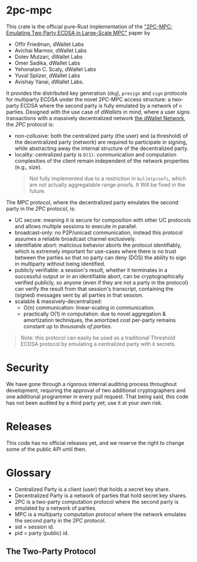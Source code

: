 # 2pc-mpc

This crate is the official pure-Rust implementation of
the ["2PC-MPC: Emulating Two Party ECDSA in Large-Scale MPC"](https://eprint.iacr.org/2024/253) paper by

- Offir Friedman, dWallet Labs
- Avichai Marmor, dWallet Labs
- Dolev Mutzari, dWallet Labs
- Omer Sadika, dWallet Labs
- Yehonatan C. Scaly, dWallet Labs
- Yuval Spiizer, dWallet Labs
- Avishay Yanai, dWallet Labs.

It provides the distributed key generation (`dkg`), `presign` and `sign` protocols for multiparty ECDSA under the novel
2PC-MPC access structure: a two-party ECDSA where the second party is fully emulated by a network of `n` parties.
Designed with the use case of _dWallets_ in mind, where a user signs transactions with a massively decentralized
network [the dWallet Network](https://dwallet.io), the _2PC_ protocol is:

- non-collusive: both the centralized party (the user) and (a threshold) of the decentralized party (network) are
  required to participate in signing, while abstracting away the internal structure of the decentralized party.
- locality: centralized party is `O(1)`: communication and computation complexities of the client remain independent of
  the network properties (e.g., size).
  > Not fully implemented due to a restriction in `bulletproofs`, which are not actually aggregatable range proofs.
  It Will be fixed in the future.

The _MPC_ protocol, where the decentralized party emulates the second party in the _2PC_ protocol, is:

- UC secure: meaning it is secure for composition with other UC protocols and allows multiple sessions to execute in
  parallel.
- broadcast-only: no P2P/unicast communication, instead this protocol assumes a reliable broadcast channel exclusively.
- identifiable abort: malicious behavior aborts the protocol identifiably, which is extremely important
  for use-cases where there is no trust between the parties so that no party can deny (DOS) the ability to sign in
  multiparty without being identified.
- publicly verifiable: a session's result, whether it terminates in a successful output or in an identifiable abort, can
  be cryptographically verified publicly, so anyone (even if they are not a party in the protocol) can verify the
  result from that session's transcript, containing the (signed) messages sent by all parties in that session.
- scalable & massively-decentralized:
    - O(n) communication: linear-scaling in communication.
    - practically O(1) in computation: due to novel aggregation & amortization techniques, the amortized cost per-party
      remains constant up to *thousands of parties*.

> Note: this protocol can easily be used as a traditional Threshold ECDSA protocol by emulating a centralized party
> with `0` secrets.

# Security

We have gone through a rigorous internal auditing process throughout development, requiring the approval of two
additional cryptographers and one additional programmer in every pull request.
That being said, this code has not been audited by a third party yet; use it at your own risk.

# Releases

This code has no official releases yet, and we reserve the right to change some of the public API until then.

# Glossary

- Centralized Party is a client (user) that holds a secret key share.
- Decentralized Party is a network of parties that hold secret key shares.
- 2PC is a two-party computation protocol where the second party is emulated by a network of parties.
- MPC is a multiparty computation protocol where the network emulates the second party in the 2PC protocol.
- sid = session id.
- pid = party (public) id.

## The Two-Party Protocol




